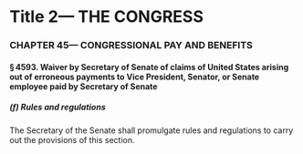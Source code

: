 
# Title 2— THE CONGRESS
### CHAPTER 45— CONGRESSIONAL PAY AND BENEFITS
#### § 4593. Waiver by Secretary of Senate of claims of United States arising out of erroneous payments to Vice President, Senator, or Senate employee paid by Secretary of Senate
##### (f) Rules and regulations

The Secretary of the Senate shall promulgate rules and regulations to carry out the provisions of this section.

